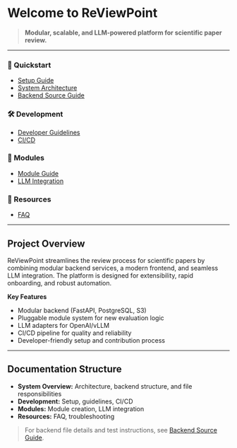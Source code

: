 # Welcome to ReViewPoint

> **Modular, scalable, and LLM-powered platform for scientific paper review.**

---

<div class="grid cards">

<div class="card">
<h3>🚀 Quickstart</h3>
<ul>
  <li><a href="setup.md">Setup Guide</a></li>
  <li><a href="architecture.md">System Architecture</a></li>
  <li><a href="backend-source-guide.md">Backend Source Guide</a></li>
</ul>
</div>

<div class="card">
<h3>🛠️ Development</h3>
<ul>
  <li><a href="dev-guidelines.md">Developer Guidelines</a></li>
  <li><a href="ci-cd.md">CI/CD</a></li>
</ul>
</div>

<div class="card">
<h3>🧩 Modules</h3>
<ul>
  <li><a href="module-guide.md">Module Guide</a></li>
  <li><a href="llm-integration.md">LLM Integration</a></li>
</ul>
</div>

<div class="card">
<h3>📖 Resources</h3>
<ul>
  <li><a href="faq.md">FAQ</a></li>
</ul>
</div>

</div>

---

## Project Overview

ReViewPoint streamlines the review process for scientific papers by combining modular backend services, a modern frontend, and seamless LLM integration. The platform is designed for extensibility, rapid onboarding, and robust automation.

**Key Features**

- Modular backend (FastAPI, PostgreSQL, S3)
- Pluggable module system for new evaluation logic
- LLM adapters for OpenAI/vLLM
- CI/CD pipeline for quality and reliability
- Developer-friendly setup and contribution process

---

## Documentation Structure

- **System Overview:** Architecture, backend structure, and file responsibilities
- **Development:** Setup, guidelines, CI/CD
- **Modules:** Module creation, LLM integration
- **Resources:** FAQ, troubleshooting

> For backend file details and test instructions, see [Backend Source Guide](backend-source-guide.md).
